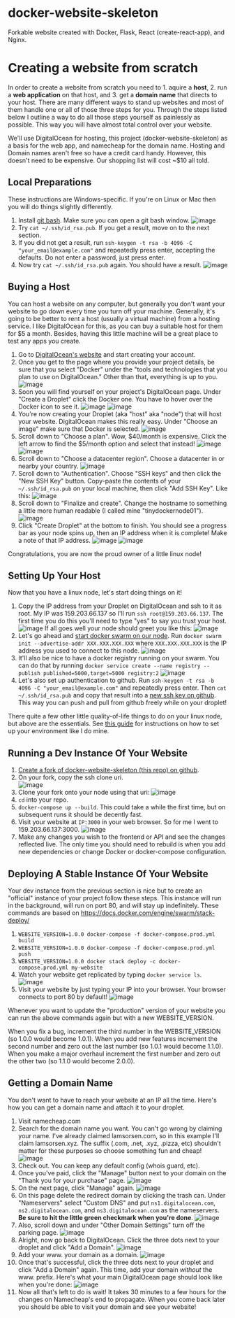 # docker-website-skeleton
Forkable website created with Docker, Flask, React (create-react-app), and Nginx.
# Creating a website from scratch
In order to create a website from scratch you need to 1. aquire a **host**, 2. run a **web application** on that host, and 3. get a **domain name** that directs to your host. 
There are many different ways to stand up websites and most of them handle one or all of those three steps for you. 
Through the steps listed below I outline a way to do all those steps yourself as painlessly as possible.
This way you will have almost total control over your website.

We'll use DigitalOcean for hosting, this project (docker-website-skeleton) as a basis for the web app, and namecheap for the domain name. Hosting and Domain names aren't free so have a credit card handy. However, this doesn't need to be expensive. Our shopping list will cost ~$10 all told.

## Local Preparations
These instructions are Windows-specific. If you're on Linux or Mac then you will do things slightly differently.
1. Install [git bash](https://gitforwindows.org/). Make sure you can open a git bash window.
![image](https://user-images.githubusercontent.com/33299806/61739060-4f8b5b80-ad51-11e9-80eb-468db3b6f7cb.png)
1. Try `cat ~/.ssh/id_rsa.pub`. If you get a result, move on to the next section.
1. If you did not get a result, run `ssh-keygen -t rsa -b 4096 -C "your_email@example.com"` and repeatedly press enter,
accepting the defaults. Do not enter a password, just press enter.
1. Now try `cat ~/.ssh/id_rsa.pub` again. You should have a result.
![image](https://user-images.githubusercontent.com/33299806/61740339-0557a980-ad54-11e9-87d2-882ca331e28e.png)

## Buying a Host
You can host a website on any computer, but generally you don't want your website to go down every time you turn off your machine.
Generally, it's going to be better to rent a host (usually a virtual machine) from a hosting service. I like DigitalOcean
for this, as you can buy a suitable host for them for $5 a month. Besides, having this little machine will be a great place
to test any apps you create.
1. Go to [DigitalOcean's website](https://www.digitalocean.com/) and start creating your account.
1. Once you get to the page where you provide your project details, be sure that you select "Docker" under the "tools and technologies that you plan to use on DigitalOcean." Other than that, everything is up to you.
![image](https://user-images.githubusercontent.com/33299806/61738754-9dec2a80-ad50-11e9-841d-e025393ab535.png)
1. Soon you will find yourself on your project's DigitalOcean page. Under "Create a Droplet" click the Docker one. You have to hover over the Docker icon to see it.
![image](https://user-images.githubusercontent.com/33299806/61740909-5fa53a00-ad55-11e9-826c-3ac20a9ef500.png)
![image](https://user-images.githubusercontent.com/33299806/61740944-6df35600-ad55-11e9-8bb9-7bdef4ce18eb.png)
1. You're now creating your Droplet (aka "host" aka "node") that will host your website. DigitalOcean makes this
really easy. Under "Choose an image" make sure that Docker is selected. 
![image](https://user-images.githubusercontent.com/33299806/61741047-ac891080-ad55-11e9-9ba9-5ee1ba56245f.png)
1. Scroll down to "Choose a plan". Wow, $40/month is expensive. Click the left arrow to find the $5/month option and select that instead!
![image](https://user-images.githubusercontent.com/33299806/61741166-e4905380-ad55-11e9-9cdd-71c5001f5401.png)
![image](https://user-images.githubusercontent.com/33299806/61741178-ed812500-ad55-11e9-8746-314c16e0ccc2.png)
1. Scroll down to "Choose a datacenter region". Choose a datacenter in or nearby your country.
![image](https://user-images.githubusercontent.com/33299806/61741246-0f7aa780-ad56-11e9-991c-186bf1c604dc.png)
1. Scroll down to "Authentication". Choose "SSH keys" and then click the "New SSH Key" button. Copy-paste the contents
of your `~/.ssh/id_rsa.pub` on your local machine, then click "Add SSH Key". Like this:
![image](https://user-images.githubusercontent.com/33299806/61741389-5ff20500-ad56-11e9-8c7e-cab8e68db47d.png)
1. Scroll down to "Finalize and create". Change the hostname to something a little more human readable (I called mine
"tinydockernode01").
![image](https://user-images.githubusercontent.com/33299806/61741520-b8290700-ad56-11e9-92d9-ea9617daf2b7.png)
1. Click "Create Droplet" at the bottom to finish. You should see a progress bar as your node spins up, then an IP address
when it is complete! Make a note of that IP address.
![image](https://user-images.githubusercontent.com/33299806/61741609-e3135b00-ad56-11e9-9247-765a08bc90c5.png)
![image](https://user-images.githubusercontent.com/33299806/61741618-e9093c00-ad56-11e9-9b44-64dd0de8e00f.png)

Congratulations, you are now the proud owner of a little linux node!
## Setting Up Your Host
Now that you have a linux node, let's start doing things on it!
1. Copy the IP address from your Droplet on DigitalOcean and ssh to it as root. My IP was 159.203.66.137 so I'll run `ssh root@159.203.66.137`. The first time you do this you'll need to type "yes" to say you trust your host.
![image](https://user-images.githubusercontent.com/33299806/61742028-d6dbcd80-ad57-11e9-8062-5ef24a52b308.png)
If all goes well your node should greet you like this:
![image](https://user-images.githubusercontent.com/33299806/61742075-e9ee9d80-ad57-11e9-93ab-4a5e3ccad518.png)
1. Let's go ahead and [start docker swarm on our node](https://docs.docker.com/engine/swarm/swarm-tutorial/create-swarm/).
Run `docker swarm init --advertise-addr XXX.XXX.XXX.XXX` where `XXX.XXX.XXX.XXX` is the IP address you used to connect to this node.
![image](https://user-images.githubusercontent.com/33299806/61742297-6a150300-ad58-11e9-812a-fc8a5e525abb.png)
1. It'll also be nice to have a docker registry running on your swarm. You can do that by running `docker service create --name registry --publish published=5000,target=5000 registry:2`
![image](https://user-images.githubusercontent.com/33299806/61745953-3fc74380-ad60-11e9-955d-7811dd030b06.png)
1. Let's also set up authentication to github. Run `ssh-keygen -t rsa -b 4096 -C "your_email@example.com"` and repeatedly press enter. Then `cat ~/.ssh/id_rsa.pub` and copy that result into a [new ssh key on github](https://github.com/settings/keys). This way you can push and pull from github freely while on your droplet!

There quite a few other little quality-of-life things to do on your linux node, but above are the essentials.
See [this guide](/QualityOfLife.md) for instructions on how to set up your environment like I do mine.

## Running a Dev Instance Of Your Website
1. [Create a fork of docker-website-skeleton (this repo) on github](https://help.github.com/en/articles/fork-a-repo).
1. On your fork, copy the ssh clone uri.             
![image](https://user-images.githubusercontent.com/33299806/61742668-40a8a700-ad59-11e9-8424-23e579f3df07.png)
1. Clone your fork onto your node using that uri:
![image](https://user-images.githubusercontent.com/33299806/61743071-199ea500-ad5a-11e9-8b89-31b9e5752c30.png)
1. `cd` into your repo.
1. `docker-compose up --build`. This could take a while the first time, but on subsequent runs it should be decently fast.
1. Visit your website at `IP:3000` in your web browser. So for me I went to 159.203.66.137:3000.
![image](https://user-images.githubusercontent.com/33299806/61743746-85354200-ad5b-11e9-9eac-e2b8753d345a.png)
1. Make any changes you wish to the frontend or API and see the changes reflected live. The only time you should need to rebuild is when you add new dependencies or change Docker or docker-compose configuration.

## Deploying A Stable Instance Of Your Website
Your dev instance from the previous section is nice but to create an "official" instance of your
project follow these steps. This instance will run in the background, will run on port 80, and will stay up indefinitely. 
These commands are based on https://docs.docker.com/engine/swarm/stack-deploy/
1. `WEBSITE_VERSION=1.0.0 docker-compose -f docker-compose.prod.yml build`
1. `WEBSITE_VERSION=1.0.0 docker-compose -f docker-compose.prod.yml push`
1. `WEBSITE_VERSION=1.0.0 docker stack deploy -c docker-compose.prod.yml my-website`
1. Watch your website get replicated by typing `docker service ls`.
![image](https://user-images.githubusercontent.com/33299806/61744927-0b528800-ad5e-11e9-8e0d-aea9be05ebbf.png)
1. Visit your website by just typing your IP into your browser. Your browser connects to port 80 by default!
![image](https://user-images.githubusercontent.com/33299806/61744301-96328300-ad5c-11e9-9d30-aceb015af238.png)

Whenever you want to update the "production" version of your website you can run the above commands again but with a new WEBSITE_VERSION.

When you fix a bug, increment the third number in the WEBSITE_VERSION (so 1.0.0 would become 1.0.1). 
When you add new features increment the second number and zero out the last number (so 1.0.1 would become 1.1.0). 
When you make a major overhaul increment the first number and zero out the other two (so 1.1.0 would become 2.0.0).

## Getting a Domain Name
You don't want to have to reach your website at an IP all the time. Here's how you can get a domain name and attach
it to your droplet.
1. Visit namecheap.com
1. Search for the domain name you want. You can't go wrong by claiming your name. I've already claimed lamsorsen.com, so in this example I'll claim lamsorsen.xyz. The suffix (.com, .net, .xyz, .pizza, etc) shouldn't matter for these purposes so choose something fun and cheap!
![image](https://user-images.githubusercontent.com/33299806/61747091-c3822f80-ad62-11e9-9dd9-4f85c9c7e364.png)
1. Check out. You can keep any default config (whois guard, etc).
1. Once you've paid, click the "Manage" button next to your domain on the "Thank you for your purchase" page.
![image](https://user-images.githubusercontent.com/33299806/61747581-caf60880-ad63-11e9-8f3d-9783ae45a1f0.png)
1. On the next page, click "Manage" again.
![image](https://user-images.githubusercontent.com/33299806/61747710-14465800-ad64-11e9-8d0c-aac1bce6e51c.png)
1. On this page delete the redirect domain by clicking the trash can. Under "Nameservers" select "Custom DNS" and put `ns1.digitalocean.com`, `ns2.digitalocean.com`, and `ns3.digitalocean.com` as the nameservers. **Be sure to hit the little green checkmark when you're done**.
![image](https://user-images.githubusercontent.com/33299806/61747840-6a1b0000-ad64-11e9-9966-4e91b3cb51d4.png)
1. Also, scroll down and under "Other Domain Settings" turn off the parking page.
![image](https://user-images.githubusercontent.com/33299806/61747974-bfefa800-ad64-11e9-91a7-baa4cd7bf5d1.png)
1. Alright, now go back to DigitalOcean. Click the three dots next to your droplet and click "Add a Domain".
![image](https://user-images.githubusercontent.com/33299806/61748183-47d5b200-ad65-11e9-86ce-cf0f2f046bad.png)
1. Add your www. your domain as a domain.
![image](https://user-images.githubusercontent.com/33299806/61748323-8b302080-ad65-11e9-8b17-b7ae4cf8cd23.png)
1. Once that's successful, click the three dots next to your droplet and click "Add a Domain" again. This time, add
your domain *without* the www. prefix. Here's what your main DigitalOcean page should look like when you're done:
![image](https://user-images.githubusercontent.com/33299806/61748871-f6c6bd80-ad66-11e9-91a8-c58ead6acbba.png)
1. Now all that's left to do is wait! It takes 30 minutes to a few hours for the changes on Namecheap's end to propagate.
When you come back later you should be able to visit your domain and see your website!


